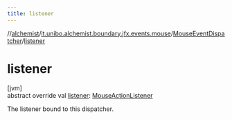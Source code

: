 ```yaml
---
title: listener
---
```

//[alchemist](../../../index.html)/[it.unibo.alchemist.boundary.jfx.events.mouse](../index.html)/[MouseEventDispatcher](index.html)/[listener](listener.html)



# listener



[jvm]\
abstract override val [listener](listener.html): [MouseActionListener](../-mouse-action-listener/index.html)



The listener bound to this dispatcher.




